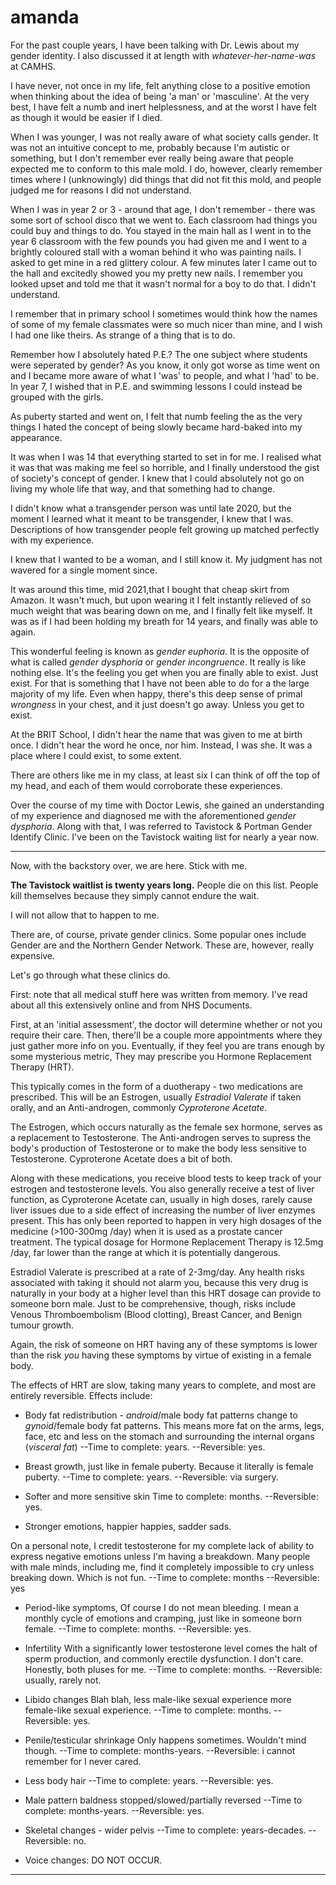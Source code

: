 # amanda

For the past couple years, I have been talking with Dr. Lewis about my gender identity. I also discussed it at length with *whatever-her-name-was* at CAMHS.

I have never, not once in my life, felt anything close to a positive emotion when thinking about the idea of being 
'a man' or 'masculine'. At the very best, I have felt a numb and inert helplessness, and at the worst I have felt as though it would be easier if I died.

When I was younger, I was not really aware of what society calls gender. It was not an intuitive concept to me, probably because I'm autistic or something, but I don't remember ever really being aware that people expected me to conform to this male mold. I do, however, clearly remember times where I (unknowingly) did things that did not fit this mold, and people judged me 
for reasons I did not understand.

When I was in year 2 or 3 - around that age, I don't remember - there was some sort of school disco that we went to. Each classroom had things you could buy and things to do. You stayed in the main hall as I went in to the year 6 classroom with the few pounds you had given me and I went to a brightly coloured stall with a woman behind it who 
was painting nails. I asked to get mine in a red glittery colour. A few minutes later I came out to the hall and excitedly showed you my pretty new nails. I remember you looked upset and told me that it wasn't normal for a boy to do that. I didn't understand.

I remember that in primary school I sometimes would think how the names of some of my female classmates were so much 
nicer than mine, and I wish I had one like theirs. As strange of a thing that is to do.

Remember how I absolutely hated P.E.? The one subject where students were seperated by gender? As you know, it only got worse as time went on and I became more aware of what I 'was' to people, and what I 'had' to be. In year 7, I wished that in P.E. and swimming lessons I could instead be grouped with the girls.

As puberty started and went on, I felt that numb feeling the as the very things I hated the concept of being slowly became hard-baked into my appearance.

It was when I was 14 that everything started to set in for me. I realised what it was that was making me feel so horrible, and I finally understood the gist of society's concept of gender. I knew that I could absolutely not go on living my whole life that way, and that something had to change.

I didn't know what a transgender person was until late 2020, but the moment I learned what it meant to be transgender, I knew that I was. Descriptions of how transgender people felt growing up matched perfectly with my experience.

I knew that I wanted to be a woman, and I still know it. My judgment has not wavered for a single moment since.

It was around this time, mid 2021,that I bought that cheap skirt from Amazon. It wasn't much, but upon wearing it I felt instantly relieved of so much weight that was bearing down on me, and I finally felt like myself. It was as if I had been holding my breath for 14 years, and finally was able to again.

This wonderful feeling is known as *gender euphoria*. It is the opposite of what is called *gender dysphoria* or *gender incongruence*. It really is like nothing else. It's the feeling you get when you are finally able to exist. Just exist. For that is something that I have not been able to do for a the large majority of my life. Even when happy, there's this deep sense of primal *wrongness* in your chest, and it just doesn't go away. Unless you get to exist.

At the BRIT School, I didn't hear the name that was given to me at birth once. I didn't hear the word he once, nor him. Instead, I was she. It was a place where I could exist, to some extent. 

There are others like me in my class, at least six I can think of off the top of my head, and each of them would corroborate these experiences.


Over the course of my time with Doctor Lewis, she gained an understanding of my experience and diagnosed me with the aforementioned *gender dysphoria*. Along with that, I was referred to Tavistock & Portman Gender Identify Clinic. I've been on the Tavistock waiting list for nearly a year now.

---

Now, with the backstory over, we are here. Stick with me.

**The Tavistock waitlist is twenty years long.** People die on this list. People kill themselves because they simply cannot endure the wait.

I will not allow that to happen to me.

There are, of course, private gender clinics. Some popular ones include Gender are and the Northern Gender Network. These are, however, really expensive.

Let's go through what these clinics do.

First: note that all medical stuff here was written from memory. I've read about all this extensively online and from NHS Documents.

First, at an 'initial assessment', the doctor will determine whether or not you require their care. Then, there'll be a couple more appointments where they just gather more info on you. Eventually, if they feel you are trans enough by some mysterious metric, They may prescribe you Hormone Replacement Therapy (HRT).

This typically comes in the form of a duotherapy - two medications are prescribed.  This will be an Estrogen, usually *Estradiol Valerate* if taken orally, and an Anti-androgen, commonly *Cyproterone Acetate*.

The Estrogen, which occurs naturally as the female sex hormone, serves as a replacement to Testosterone. The Anti-androgen serves to supress the body's production of Testosterone or to make the body less sensitive to Testosterone. Cyproterone Acetate does a bit of both.

Along with these medications, you receive blood tests to keep track of your estrogen and testosterone levels. You also generally receive a test of liver function, as Cyproterone Acetate can, usually in high doses, rarely cause liver issues due to a side effect of increasing the number of liver enzymes present. This has only been reported to happen in very high dosages of the medicine (>100-300mg /day) when it is used as a prostate cancer treatment. The typical dosage for Hormone Replacement Therapy is 12.5mg /day, far lower than the range at which it is potentially dangerous.

Estradiol Valerate is prescribed at a rate of 2-3mg/day. Any health risks associated with taking it should not alarm you, because this very drug is naturally in your body at a higher level than this HRT dosage can provide to someone born male. Just to be comprehensive, though, risks include Venous Thromboembolism (Blood clotting), Breast Cancer, and Benign tumour growth.

Again, the risk of someone on HRT having any of these symptoms is lower than the risk *you* having these symptoms by virtue of existing in a female body.

The effects of HRT are slow, taking many years to complete, and most are entirely reversible. Effects include:

- Body fat redistribution - *android*/male body fat patterns change to *gynoid*/female body fat patterns. This means more fat on the arms, legs, face, etc and less on the stomach and surrounding the internal organs (*visceral fat*) 
--Time to complete: years.
--Reversible: yes.

- Breast growth, just like in female puberty. Because it literally is female puberty. 
--Time to complete: years.
--Reversible: via surgery.

- Softer and more sensitive skin
Time to complete: months.
--Reversible: yes.

- Stronger emotions, happier happies, sadder sads.

On a personal note, I credit testosterone for my complete lack of ability to express negative emotions unless I'm having a breakdown. Many people with male minds, including me, find it completely impossible to cry unless breaking down. Which is not fun.
--Time to complete: months
--Reversible: yes

- Period-like symptoms,
Of course I do not mean bleeding. I mean a monthly cycle of emotions and cramping, just like in someone born female.
--Time to complete: months.
--Reversible: yes.

- Infertility 
With a significantly lower testosterone level comes the halt of sperm production, and commonly erectile dysfunction. I don't care. Honestly, both pluses for me.
--Time to complete: months.
--Reversible: usually, rarely not.

- Libido changes
Blah blah, less male-like sexual experience more female-like sexual experience.
--Time to complete: months.
--Reversible: yes.


- Penile/testicular shrinkage
Only happens sometimes. Wouldn't mind though.
--Time to complete: months-years.
--Reversible: i cannot remember for I never cared.

- Less body hair
--Time to complete: years.
--Reversible: yes.

- Male pattern baldness stopped/slowed/partially reversed
--Time to complete: months-years.
--Reversible: yes.

- Skeletal changes - wider pelvis
--Time to complete: years-decades.
--Reversible: no.

- Voice changes: DO NOT OCCUR.

---


